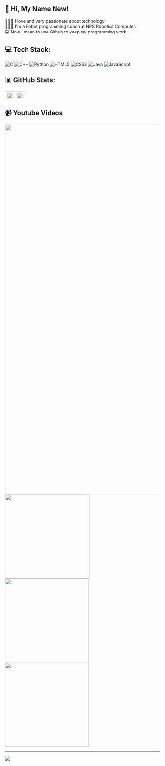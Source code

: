 ## 👋 Hi, My Name New!
👨🏻‍💻 I love and very passionate about technology.<br/>
🧑🏻‍🎓 I'm a Robot programming coach at NPS Robotics Computer.<br/>
💻 Now I mean to use Github to keep my programming work.<br/>

## 💻 Tech Stack:
![C](https://img.shields.io/badge/c-%2300599C.svg?style=for-the-badge&logo=c&logoColor=white) ![C++](https://img.shields.io/badge/c++-%2300599C.svg?style=for-the-badge&logo=c%2B%2B&logoColor=white) ![Python](https://img.shields.io/badge/python-3670A0?style=for-the-badge&logo=python&logoColor=ffdd54) ![HTML5](https://img.shields.io/badge/html5-%23E34F26.svg?style=for-the-badge&logo=html5&logoColor=white) ![CSS3](https://img.shields.io/badge/css3-%231572B6.svg?style=for-the-badge&logo=css3&logoColor=white) ![Java](https://img.shields.io/badge/java-%23ED8B00.svg?style=for-the-badge&logo=openjdk&logoColor=white) ![JavaScript](https://img.shields.io/badge/javascript-%23323330.svg?style=for-the-badge&logo=javascript&logoColor=%23F7DF1E)
## 📊 GitHub Stats:
| <a href="https://github.com/anuraghazra/github-readme-stats"><img align="center" src="https://github-readme-stats.vercel.app/api?username=Nopasin&show_icons=true&include_all_commits=true&theme=buefy&hide_border=true" /></a> | <a href="https://github.com/anuraghazra/github-readme-stats"><img align="center" src="https://github-readme-stats.vercel.app/api/top-langs/?username=Nopasin&layout=compact&theme=buefy&hide_border=true" /></a> |
| ------------- | ------------- |

## 📹 Youtube Videos
<picture>
  <img src="https://yt3.googleusercontent.com/SfkRHbjMo1B3HbAoskEJ-tQE0jAwAsairZXf87WkvnVQmv-4Wi1Jgu1ze3TSsle0bjoQxSjI=w2560-fcrop64=1,00005a57ffffa5a8-k-c0xffffffff-no-nd-rj", width = "1200">
</picture>

<a href="https://youtu.be/jEzgsbC-CpI?si=gPlMXCXD6yiOHtoh" target="_blank">
  <picture>
    <img src="https://i.ytimg.com/vi/jEzgsbC-CpI/hqdefault.jpg?sqp=-oaymwEcCNACELwBSFXyq4qpAw4IARUAAIhCGAFwAcABBg==&rs=AOn4CLBbL681S0nX1tc4YwkyiGdubi4NgA", width="275">
  </picture>
</a>

<a href="https://youtu.be/A_g0Ooa0YvA?si=0uAqCFvh9fTHL5zz" target="_blank">
  <picture>
    <img src="https://i9.ytimg.com/vi_webp/5FN2fPwHB90/mqdefault.webp?v=60117a7b&sqp=CODhuLEG&rs=AOn4CLBjBGB-3kLjdDzEXCu2oXeiCRIx6Q", width="273">
  </picture>
</a>

<a href="https://youtu.be/5FN2fPwHB90?si=98SiB7yhmWvy3fPG" target="_blank">
  <picture>
    <img src="https://i9.ytimg.com/vi_webp/A_g0Ooa0YvA/mqdefault.webp?v=601551b1&sqp=CIzkuLEG&rs=AOn4CLDcxgA18MGTLZHMM4B8Rm8Wpw4BKg", width="273">
  </picture>
</a>

---
[![](https://visitcount.itsvg.in/api?id=Nopasin&icon=2&color=0)](https://visitcount.itsvg.in)

<!-- Proudly created with GPRM ( https://gprm.itsvg.in ) -->
